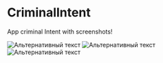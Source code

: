 # CriminalIntent
App criminal Intent with screenshots!

![Альтернативный текст](http://www.picshare.ru/uploads/191107/ON1579d26g.jpg)
![Альтернативный текст](http://www.picshare.ru/uploads/191107/jmmtR5W3z5.jpg)
![Альтернативный текст](http://www.picshare.ru/uploads/191107/y9wnztfvr3.jpg)
